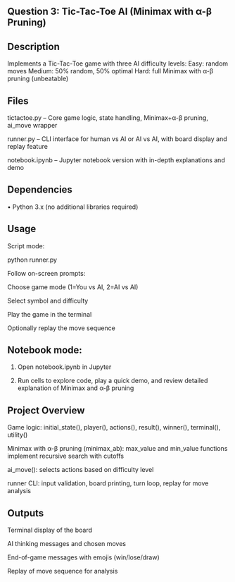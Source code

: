 Question 3: Tic-Tac-Toe AI (Minimax with α-β Pruning)
-

Description
-
Implements a Tic-Tac-Toe game with three AI difficulty levels:
Easy: random moves
Medium: 50% random, 50% optimal
Hard: full Minimax with α-β pruning (unbeatable)


Files
-
tictactoe.py – Core game logic, state handling, Minimax+α-β pruning, ai_move wrapper

runner.py – CLI interface for human vs AI or AI vs AI, with board display and replay feature

notebook.ipynb – Jupyter notebook version with in-depth explanations and demo


Dependencies
-
• Python 3.x (no additional libraries required)


Usage
-
Script mode:

python runner.py

Follow on-screen prompts:

Choose game mode (1=You vs AI, 2=AI vs AI)

Select symbol and difficulty

Play the game in the terminal

Optionally replay the move sequence

Notebook mode:
-
1.	Open notebook.ipynb in Jupyter
   
2.	Run cells to explore code, play a quick demo, and review detailed explanation of Minimax and α-β pruning


Project Overview
-
Game logic: initial_state(), player(), actions(), result(), winner(), terminal(), utility()

Minimax with α-β pruning (minimax_ab): max_value and min_value functions implement recursive search with cutoffs

ai_move(): selects actions based on difficulty level

runner CLI: input validation, board printing, turn loop, replay for move analysis

Outputs
-
Terminal display of the board

AI thinking messages and chosen moves

End-of-game messages with emojis (win/lose/draw)

Replay of move sequence for analysis


